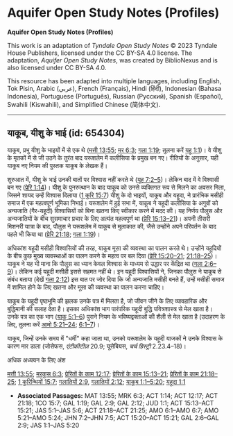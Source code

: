 # Aquifer Open Study Notes (Profiles)

**Aquifer Open Study Notes (Profiles)**

This work is an adaptation of *Tyndale Open Study Notes* © 2023 Tyndale House Publishers, licensed under the CC BY\-SA 4\.0 license. The adaptation, *Aquifer Open Study Notes*, was created by BiblioNexus and is also licensed under CC BY\-SA 4\.0\.

This resource has been adapted into multiple languages, including English, Tok Pisin, Arabic (عربي), French (Français), Hindi (हिंदी), Indonesian (Bahasa Indonesia), Portuguese (Português), Russian (Русский), Spanish (Español), Swahili (Kiswahili), and Simplified Chinese (简体中文).



--------------------------------

## याकूब, यीशु के भाई (id: 654304)

याकूब, प्रभु यीशु के भाइयों में से एक थे ([मत्ती 13:55](https://ref.ly/Matt13:55); [मर 6:3](https://ref.ly/Mark6:3); [गला 1:19](https://ref.ly/Gal1:19); तुलना करें [यहू 1:1](https://ref.ly/Jude1:1))। वे यीशु के मृतकों में से जी उठने के तुरंत बाद यरूशलेम में कलीसिया के प्रमुख बन गए। रीतियों के अनुसार, यही याकूब नए नियम की पुस्तक याकूब के लेखक हैं।

शुरुआत में, यीशु के भाई उनकी बातों पर विश्वास नहीं करते थे ([यूह 7:2–5](https://ref.ly/John7:2-John7:5))। लेकिन बाद में वे विश्वासी बन गए ([प्रेरि 1:14](https://ref.ly/Acts1:14))। यीशु के पुनरुत्थान के बाद याकूब को उनसे व्यक्तिगत रूप से मिलने का अवसर मिला, जिसने शायद उन्हें विश्वास दिलाया ([1 कुरि 15:7](https://ref.ly/1Cor15:7)) यीशु के दो भाइयों, याकूब और यहूदा, ने प्रारंभिक मसीही समाज में एक महत्वपूर्ण भूमिका निभाई। यरूशलेम में हुई सभा में, याकूब ने यहूदी कलीसिया के अगुवों को अन्यजाति (गैर\-यहूदी) विश्वासियों को बिना खतना किए स्वीकार करने में मदद की। यह निर्णय पौलुस और अन्यजातियों के बीच सुसमाचार प्रचार के लिए अत्यंत महत्वपूर्ण था ([प्रेरि 15:13–21](https://ref.ly/Acts15:13-Acts15:21))। अपनी तीसरी मिशनरी यात्रा के बाद, पौलुस ने यरूशलेम में याकूब से मुलाकात की, जैसे उन्होंने अपने परिवर्तन के बाद पहले भी किया था ([प्रेरि 21:18](https://ref.ly/Acts21:18); [गला 1:19](https://ref.ly/Gal1:19))।

अधिकांश यहूदी मसीही विश्वासियों की तरह, याकूब मूसा की व्यवस्था का पालन करते थे। उन्होंने यहूदियों के बीच कुछ मुख्य व्यवस्थाओं का पालन करने के महत्व पर बल दिया ([प्रेरि 15:20–21](https://ref.ly/Acts15:20-Acts15:21); [21:18–25](https://ref.ly/Acts21:18-Acts21:25))। याकूब ने यह भी माना कि पौलुस का ध्यान केवल विश्वास के माध्यम से उद्धार पर केंद्रित था ([गला 2:6–9](https://ref.ly/Gal2:6-Gal2:9))। लेकिन कई यहूदी मसीही इससे सहमत नहीं थे। इन यहूदी विश्वासियों ने, जिनका पौलुस ने याकूब से संबंध बताया (देखें [गला 2:12](https://ref.ly/Gal2:12)) इस बात पर जोर दिया कि जो अन्यजाति मसीही बनते हैं, उन्हें मसीही समाज में शामिल होने के लिए खतना और मूसा की व्यवस्था का पालन करना चाहिए।

याकूब के यहूदी पृष्ठभूमि की झलक उनके पत्र में मिलता है, जो जीवन जीने के लिए व्यावहारिक और बुद्धिमानी की सलाह देता है। इसका अधिकांश भाग पारंपरिक यहूदी बुद्धि पवित्रशास्त्र से मेल खाता है। उनके पत्र का एक भाग ([याकू 5:1–6](https://ref.ly/Jas5:1-Jas5:6)) पुराने नियम के भविष्यद्वक्ताओं की शैली से मेल खाता है (उदाहरण के लिए, तुलना करें [आमो 5:21–24](https://ref.ly/Amos5:21-Amos5:24); [6:1–7](https://ref.ly/Amos6:1-Amos6:7))।

याकूब, जिन्हें उनके समय में "धर्मी" कहा जाता था, उनको यरूशलेम के यहूदी याजकों ने उनके विश्वास के कारण मार डाला (जोसेफस, *एंटीकीटीज़* 20\.9; यूसेबियस, *चर्च हिस्ट्री* 2\.23\.4–18\)।

अधिक अध्ययन के लिए अंश

[मत्ती 13:55](https://ref.ly/Matt13:55); [मरकुस 6:3](https://ref.ly/Mark6:3); [प्रेरितों के काम 12:17](https://ref.ly/Acts12:17); [प्रेरितों के काम 15:13–21](https://ref.ly/Acts15:13-Acts15:21); [प्रेरितों के काम 21:18–25](https://ref.ly/Acts21:18-Acts21:25); [1 कुरिन्थियों 15:7](https://ref.ly/1Cor15:7); [गलातियों 2:9](https://ref.ly/Gal2:9), [गलातियों 2:12](https://ref.ly/Gal2:12); [याकूब 1:1–5:20](https://ref.ly/Jas1:1-Jas5:20); [यहूदा 1:1](https://ref.ly/Jude1:1)

* **Associated Passages:** MAT 13:55; MRK 6:3; ACT 1:14; ACT 12:17; ACT 21:18; 1CO 15:7; GAL 1:19; GAL 2:9; GAL 2:12; JUD 1:1; ACT 15:13–ACT 15:21; JAS 5:1–JAS 5:6; ACT 21:18–ACT 21:25; AMO 6:1–AMO 6:7; AMO 5:21–AMO 5:24; JHN 7:2–JHN 7:5; ACT 15:20–ACT 15:21; GAL 2:6–GAL 2:9; JAS 1:1–JAS 5:20

